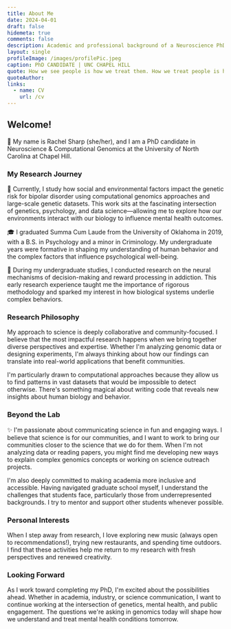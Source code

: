 ```yaml
---
title: About Me
date: 2024-04-01
draft: false
hidemeta: true
comments: false
description: Academic and professional background of a Neuroscience PhD Candidate
layout: single
profileImage: /images/profilePic.jpeg
caption: PhD CANDIDATE | UNC CHAPEL HILL
quote: How we see people is how we treat them. How we treat people is how they become.
quoteAuthor: 
links:
  - name: CV
    url: /cv
---
```


## Welcome!

🌴 My name is Rachel Sharp (she/her), and I am a PhD candidate in Neuroscience & Computational Genomics at the University of North Carolina at Chapel Hill.

### My Research Journey

🧠 Currently, I study how social and environmental factors impact the genetic risk for bipolar disorder using computational genomics approaches and large-scale genetic datasets. This work sits at the fascinating intersection of genetics, psychology, and data science—allowing me to explore how our environments interact with our biology to influence mental health outcomes.

🎓 I graduated Summa Cum Laude from the University of Oklahoma in 2019, with a B.S. in Psychology and a minor in Criminology. My undergraduate years were formative in shaping my understanding of human behavior and the complex factors that influence psychological well-being.

🧪 During my undergraduate studies, I conducted research on the neural mechanisms of decision-making and reward processing in addiction. This early research experience taught me the importance of rigorous methodology and sparked my interest in how biological systems underlie complex behaviors.

### Research Philosophy

My approach to science is deeply collaborative and community-focused. I believe that the most impactful research happens when we bring together diverse perspectives and expertise. Whether I'm analyzing genomic data or designing experiments, I'm always thinking about how our findings can translate into real-world applications that benefit communities.

I'm particularly drawn to computational approaches because they allow us to find patterns in vast datasets that would be impossible to detect otherwise. There's something magical about writing code that reveals new insights about human biology and behavior.

### Beyond the Lab

✨ I'm passionate about communicating science in fun and engaging ways. I believe that science is for our communities, and I want to work to bring our communities closer to the science that we do for them. When I'm not analyzing data or reading papers, you might find me developing new ways to explain complex genomics concepts or working on science outreach projects.

I'm also deeply committed to making academia more inclusive and accessible. Having navigated graduate school myself, I understand the challenges that students face, particularly those from underrepresented backgrounds. I try to mentor and support other students whenever possible.

### Personal Interests

When I step away from research, I love exploring new music (always open to recommendations!), trying new restaurants, and spending time outdoors. I find that these activities help me return to my research with fresh perspectives and renewed creativity.

### Looking Forward

As I work toward completing my PhD, I'm excited about the possibilities ahead. Whether in academia, industry, or science communication, I want to continue working at the intersection of genetics, mental health, and public engagement. The questions we're asking in genomics today will shape how we understand and treat mental health conditions tomorrow.